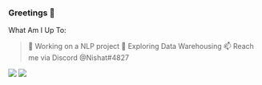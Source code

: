 ### Greetings 👋

What Am I Up To:

> 🔭 Working on a NLP project
> 🌱 Exploring Data Warehousing
> 📫 Reach me via Discord @Nishat#4827


<img src="https://github-readme-stats.vercel.app/api?username=KingCobra2018&show_icons=true&hide=prs,issues">
<img src="https://github-readme-stats.vercel.app/api/top-langs/?username=KingCobra2018">
